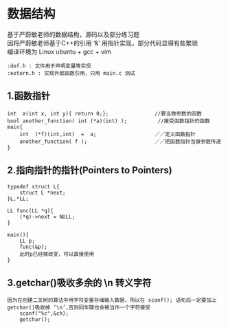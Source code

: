 # 数据结构

基于严蔚敏老师的数据结构，源码以及部分练习题  
因将严蔚敏老师基于C++的引用 ‘&’ 用指针实现，部分代码显得有些繁琐  
编译环境为 Linux ubuntu + gcc + vim   

```:def.h : 文件用于声明变量等实现```  
```:extern.h : 实现外部函数引用，只用 main.c 测试  ```

## 1.函数指针

```将函数名当做指针传递到另一个函数参数中，可以实现在函数中直接使用函数的功能
int  a(int x, int y){ return 0;};               //要当做参数的函数
bool another_function( int (*a)(int) );          //接受函数指针的函数
main{
    int  (*f)(int,int)  =  a;                   ／／定义函数指针
    another_function( f );                      ／／把函数指针当做参数传递
}
```
## 2.指向指针的指针(Pointers to Pointers)
```主要用于直接在main函数中实现C++的引用功能'&'
typedef struct L{
    struct L *next;
}L,*LL;

LL func(LL *q){
    (*q)->next = NULL;
}

main(){
    LL p;
    func(&p);
    此时p已经被改变，可以直接使用
}
```
## 3.getchar()吸收多余的 \n 转义字符
```
因为在创建二叉树的算法中用字符变量存储输入数据，所以在 scanf(); 语句后一定要加上 getchar()吸收掉 ‘\n’,否则回车键也会被当作一个字符接受
    scanf("%c",&ch);
    getchar();
```
